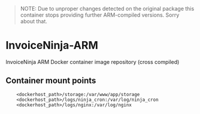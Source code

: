 > NOTE: Due to unproper changes detected on the original package this container stops providing further ARM-compiled versions. Sorry about that. 

# InvoiceNinja-ARM
InvoiceNinja ARM Docker container image repository (cross compiled)

## Container mount points
``` 
    <dockerhost_path>/storage:/var/www/app/storage
    <dockerhost_path>/logs/ninja_cron:/var/log/ninja_cron
    <dockerhost_path>/logs/nginx:/var/log/nginx
```   
